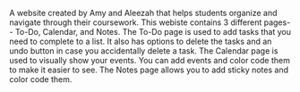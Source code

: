 A website created by Amy and Aleezah that helps students organize and navigate through their coursework.
This webiste contains 3 different pages-- To-Do, Calendar, and Notes. 
The To-Do page is used to add tasks that you need to complete to a list. It also has options to delete the tasks and an undo button in case you accidentally delete a task. 
The Calendar page is used to visually show your events. You can add events and color code them to make it easier to see. 
The Notes page allows you to add sticky notes and color code them.